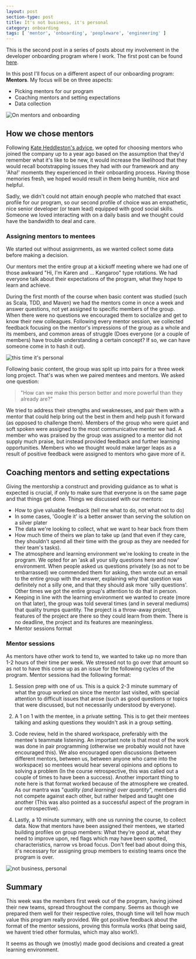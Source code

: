 ```yaml
---
layout: post
section-type: post
title: It's not business, it's personal
category: onboarding
tags: [ 'mentor', 'onboarding', 'peopleware', 'engineering' ]
---
```


This is the second post in a series of posts about my involvement in the developer onboarding program where I work. The first post can be found [here](https://karenmeep.github.io/on-boarding/2016/01/01/more-than-an-office.html).

In this post I'll focus on a different aspect of our onboarding program: **Mentors**. 
My focus will be on three aspects:

- Picking mentors for our program
- Coaching mentors and setting expectations
- Data collection 

![On mentors and onboarding](https://karenmeep.github.io/img/mentorsandonboarding.png)

## How we chose mentors

Following [Kate Heddleston's advice](https://kateheddleston.com/blog/onboarding-and-the-cost-of-team-debt), we opted for choosing mentors who joined the company up to a year ago based on the assumption that they'd remember what it's like to be new, it would increase the likelihood that they would recall bootstrapping issues they had with our framework and any 'Aha!' moments they experienced in their onboarding process. Having those memories fresh, we hoped would result in them being humble, nice and helpful. 

Sadly, we didn't could not attain enough people who matched that exact profile for our program, so our second profile of choice was an empathetic, nice senior developer (or team lead) equipped with good social skills. Someone we loved interacting with on a daily basis and we thought could have the bandwidth to deal and care. 

### Assigning mentors to mentees

We started out without assignments, as we wanted collect some data before making a decision. 

Our mentors met the entire group at a kickoff meeting where we had one of those awkward "Hi, I'm Karen and ... Kangaroo" type rotations. We had everyone talk about their expectations of the program, what they hope to learn and achieve. 

During the first month of the course when basic content was studied (such as Scala, TDD, and Maven) we had the mentors come in once a week and answer questions, not yet assigned to specific members of the group. When there were no questions we encouraged them to socialize and get to know their new colleagues. Following every mentor session, we collected feedback focusing on the mentor's impressions of the group as a whole and its members, and common areas of struggle (Does everyone (or a couple of members) have trouble understanding a certain concept? If so, we can have someone come in to hash it out).

![this time it's personal](https://karenmeep.github.io/img/personal.jpg)

Following basic content, the group was split up into pairs for a three week long project. That's was when we paired mentees and mentors. We asked one question:

> "How can we make this person better and more powerful than they already are?"

We tried to address their strengths and weaknesses, and pair them with a mentor that could help bring out the best in them and help push it forward (as opposed to challenge them). Members of the group who were quiet and soft spoken were assigned to the most communicative mentor we had. A member who was praised by the group was assigned to a mentor did not supply much praise, but instead provided feedback and further learning opportunities. Members who we thought would make larger leaps as a result of positive feedback were assigned to mentors who gave more of it.

## Coaching mentors and setting expectations

Giving the mentorship a construct and providing guidance as to what is expected is crucial, if only to make sure that everyone is on the same page and that things get done. 
Things we discussed with our mentors: 

- How to give valuable feedback (tell me what to do, not what not to do)
- In some cases, 'Google it' is a better answer than serving the solution on a silver plater
- The data we're looking to collect, what we want to hear back from them
- How much time of theirs we plan to take up (and that even if they care, they shouldn't spend all their time with the group as they are needed for their team's tasks). 
- The atmosphere and learning environment we're looking to create in the program. We opted for an 'ask all your silly questions here and now' environment. When people asked us questions privately (so as not to be embarrassed) we commended them for asking, then wrote out an email to the entire group with the answer, explaining why that question was definitely not a silly one, and that they should ask more 'silly questions'. Other times we got the entire group's attention to do that in person.
- Keeping in line with the learning environment we wanted to create (more on that later), the group was told several times (and in several mediums) that quality trumps quantity. The project is a throw-away project, features of the project are there so they could learn from them. There is no deadline, the project and its features are meaningless.
- Mentor sessions format

### Mentor sessions

As mentors have other work to tend to, we wanted to take up no more than 1-2 hours of their time per week. We stressed not to go over that amount so as not to have this come up as an issue for the following cycles of the program. Mentor sessions had the following format:

1. Session prep with one of us. This is a quick 2-3 minute summary of what the group worked on since the mentor last visited, with special attention to difficult issues that arose (such as good questions or topics that were discussed, but not necessarily understood by everyone).

2. A 1 on 1 with the mentee, in a private setting. This is to get their mentees talking and asking questions they wouldn't ask in a group setting. 

3. Code review, held in the shared workspace, preferably with the mentee's teammate listening. An important note is that most of the work was done in pair programming (otherwise we probably would not have encouraged this). We also encouraged open discussions (between different mentors, between us, between anyone who came into the workspace) so mentees would hear several opinions and options to solving a problem (In the course retrospective, this was called out a couple of times to have been a success). Another important thing to note here is that format worked because of the atmosphere we created. As our mantra was "*quality (and learning) over quantity*", members did not compete against each other, but rather helped and taught one another (This was also pointed as a successful aspect of the program in our retrospective).

4. Lastly, a 10 minute summary, with one us running the course, to collect data. Now that mentors have been assigned their mentees, we started building profiles on group members: What they're good at, what they need to improve upon, red flags which may have been spotted, characteristics, narrow vs broad focus. Don't feel bad about doing this, it's necessary for assigning group members to existing teams once the program is over.

![not business, personal](https://karenmeep.github.io/img/businesspersonal.jpg)


## Summary

This week was the members first week out of the program, having joined their new teams, spread throughout the company. Seems as though we prepared them well for their respective roles, though time will tell how much value this program really provided. We got positive feedback about the format of the mentor sessions, proving  this formula works (that being said, we havent tried other formulas, which may also work!). 

It seems as though we (mostly) made good decisions and created a great learning environment. 









